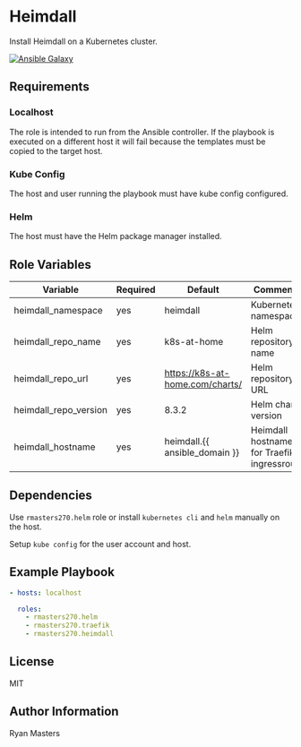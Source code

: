 # Heimdall

Install Heimdall on a Kubernetes cluster.

[![Ansible Galaxy](https://img.shields.io/badge/ansible--galaxy-heimdall-blue.svg)](https://galaxy.ansible.com/rmasters270/heimdall)

## Requirements

### Localhost

The role is intended to run from the Ansible controller.  If the playbook is executed on a different host it will fail because the templates must be copied to the target host.

### Kube Config

The host and user running the playbook must have kube config configured.

### Helm

The host must have the Helm package manager installed.

## Role Variables

| Variable                | Required | Default                            | Comments                                    |
|-------------------------|----------|------------------------------------|---------------------------------------------|
| heimdall_namespace      | yes      | heimdall                           | Kubernetes namespace                        |
| heimdall_repo_name      | yes      | k8s-at-home                        | Helm repository name                        |
| heimdall_repo_url       | yes      | <https://k8s-at-home.com/charts/>  | Helm repository URL                         |
| heimdall_repo_version   | yes      | 8.3.2                              | Helm chart version                          |
| heimdall_hostname       | yes      | heimdall.{{ ansible_domain }}      | Heimdall hostname for Traefik ingressroute  |

## Dependencies

Use `rmasters270.helm` role or install `kubernetes cli` and `helm` manually on the host.

Setup `kube config` for the user account and host.

## Example Playbook

```yaml
- hosts: localhost

  roles:
    - rmasters270.helm
    - rmasters270.traefik
    - rmasters270.heimdall
```

## License

MIT

## Author Information

Ryan Masters
